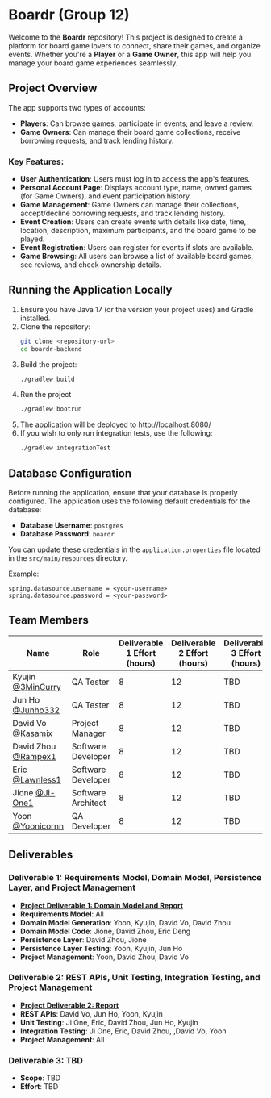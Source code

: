 # Boardr (Group 12)

Welcome to the **Boardr** repository! This project is designed to create a platform for board game lovers to connect, share their games, and organize events. Whether you're a **Player** or a **Game Owner**, this app will help you manage your board game experiences seamlessly.

## Project Overview

The app supports two types of accounts:
- **Players**: Can browse games, participate in events, and leave a review.
- **Game Owners**: Can manage their board game collections, receive borrowing requests, and track lending history.

### Key Features:
- **User Authentication**: Users must log in to access the app's features.
- **Personal Account Page**: Displays account type, name, owned games (for Game Owners), and event participation history.
- **Game Management**: Game Owners can manage their collections, accept/decline borrowing requests, and track lending history.
- **Event Creation**: Users can create events with details like date, time, location, description, maximum participants, and the board game to be played.
- **Event Registration**: Users can register for events if slots are available.
- **Game Browsing**: All users can browse a list of available board games, see reviews, and check ownership details.

## Running the Application Locally
1. Ensure you have Java 17 (or the version your project uses) and Gradle installed.
2. Clone the repository:
   ```bash
   git clone <repository-url>
   cd boardr-backend
3. Build the project:
   ```bash
   ./gradlew build
4. Run the project
   ```bash
   ./gradlew bootrun
5. The application will be deployed to http://localhost:8080/
6. If you wish to only run integration tests, use the following:
   ```bash
   ./gradlew integrationTest

## Database Configuration

Before running the application, ensure that your database is properly configured. The application uses the following default credentials for the database:

- **Database Username**: `postgres`
- **Database Password**: `boardr`

You can update these credentials in the `application.properties` file located in the `src/main/resources` directory.

Example:
```properties
spring.datasource.username = <your-username>
spring.datasource.password = <your-password>
```

## Team Members

| Name                                              | Role                           | Deliverable 1 Effort (hours) | Deliverable 2 Effort (hours) | Deliverable 3 Effort (hours) | Total Effort (hours) |
|---------------------------------------------------|--------------------------------|------------------------------|------------------------------|------------------------------|----------------------|
| Kyujin [@3MinCurry](https://github.com/3MinCurry) | QA Tester                      | 8                          | 12                           | TBD                          | TBD                  |
| Jun Ho [@Junho332](https://github.com/Junho322)   | QA Tester                      | 8                          | 12                           | TBD                          | TBD                  |
| David Vo [@Kasamix](https://github.com/Kasamix)   | Project Manager                | 8                          | 12                           | TBD                          | TBD                  |
| David Zhou [@Rampex1](https://github.com/Rampex1) | Software Developer             | 8                          | 12                           | TBD                          | TBD                  |
| Eric [@Lawnless1](https://github.com/Lawnless1)   | Software Developer             | 8                          | 12                           | TBD                          | TBD                  |
| Jione [@Ji-One1](https://github.com/Ji-One1)      | Software Architect             | 8                          | 12                           | TBD                          | TBD                  |
| Yoon [@Yoonicornn](https://github.com/Yoonicornn) | QA Developer                   | 8                          | 12                           | TBD                          | TBD                  |

## Deliverables

### Deliverable 1: Requirements Model, Domain Model, Persistence Layer, and Project Management
- **[Project Deliverable 1: Domain Model and Report](https://github.com/McGill-ECSE321-Winter2025/project-group-12/wiki/Deliverable-1-Report)**
- **Requirements Model**: All
- **Domain Model Generation**: Yoon, Kyujin, David Vo, David Zhou
- **Domain Model Code**: Jione, David Zhou, Eric Deng
- **Persistence Layer**: David Zhou, Jione
- **Persistence Layer Testing**: Yoon, Kyujin, Jun Ho
- **Project Management**: Yoon, David Zhou, David Vo

### Deliverable 2: REST APIs, Unit Testing, Integration Testing, and Project Management
- **[Project Deliverable 2: Report](https://github.com/McGill-ECSE321-Winter2025/project-group-12/wiki/Deliverable-2-Report)**
- **REST APIs**: David Vo, Jun Ho, Yoon, Kyujin
- **Unit Testing**: Ji One, Eric, David Zhou, Jun Ho, Kyujin
- **Integration Testing**: Ji One, Eric, David Zhou, ,David Vo, Yoon
- **Project Management**: All

### Deliverable 3: TBD
- **Scope**: TBD
- **Effort**: TBD


